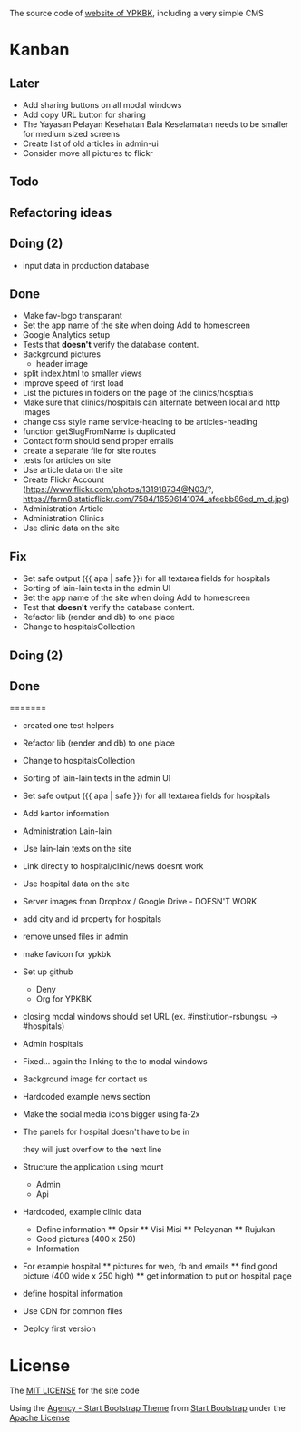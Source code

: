 The source code of [website of YPKBK](http://ypkbksite.herokuapp.com), including a very simple CMS


# Kanban
## Later
* Add sharing buttons on all modal windows
* Add copy URL button for sharing
* The Yayasan Pelayan Kesehatan Bala Keselamatan needs to be smaller for medium sized screens
* Create list of old articles in admin-ui
* Consider move all pictures to flickr

## Todo

## Refactoring ideas

## Doing (2)
* input data in production database

## Done
* Make fav-logo transparant
* Set the app name of the site when doing Add to homescreen
* Google Analytics setup
* Tests that **doesn't** verify the database content.
* Background pictures
	* header image
* split index.html to smaller views
* improve speed of first load
* List the pictures in folders on the page of the clinics/hosptials
* Make sure that clinics/hospitals can alternate between local and http images
* change css style name service-heading to be articles-heading
* function getSlugFromName is duplicated
* Contact form should send proper emails
* create a separate file for site routes
* tests for articles on site
* Use article data on the site
* Create Flickr Account (https://www.flickr.com/photos/131918734@N03/?, https://farm8.staticflickr.com/7584/16596141074_afeebb86ed_m_d.jpg)
* Administration Article
* Administration Clinics
* Use clinic data on the site

## Fix
* Set safe output ({{ apa | safe }}) for all textarea fields for hospitals
* Sorting of lain-lain texts in the admin UI
* Set the app name of the site when doing Add to homescreen
* Test that **doesn't** verify the database content.
* Refactor lib (render and db) to one place
* Change to hospital*s*Collection

## Doing (2)

## Done
=======
* created one test helpers
* Refactor lib (render and db) to one place
* Change to hospital*s*Collection
* Sorting of lain-lain texts in the admin UI
* Set safe output ({{ apa | safe }}) for all textarea fields for hospitals
* Add kantor information
* Administration Lain-lain
* Use lain-lain texts on the site
* Link directly to hospital/clinic/news doesnt work
* Use hospital data on the site
* Server images from Dropbox / Google Drive - DOESN'T WORK
* add city and id property for hospitals
* remove unsed files in admin
* make favicon for ypkbk
* Set up github
	* Deny
	* Org for YPKBK
* closing modal windows should set URL (ex. #institution-rsbungsu -> #hospitals)
* Admin hospitals
* Fixed... again the linking to the to modal windows
* Background image for contact us
* Hardcoded example news section
* Make the social media icons bigger using fa-2x
* The panels for hospital doesn't have to be in <div class="row"></div> they will just overflow to the next line
* Structure the application using mount
	* Admin
	* Api

* Hardcoded, example clinic data
	* Define information
	** Opsir
	** Visi Misi
	** Pelayanan
	** Rujukan
	* Good pictures (400 x 250)
	* Information
* For example hospital
** pictures for web, fb and emails
** find good picture (400 wide x 250 high)
** get information to put on hospital page
* define hospital information
* Use CDN for common files
* Deploy first version


# License
The [MIT LICENSE](LICENSE) for the site code

Using the [Agency - Start Bootstrap Theme](http://startbootstrap.com/template-overviews/agency/) from [Start Bootstrap](http://startbootstrap.com) under the [Apache License](/public/LICENSE)
